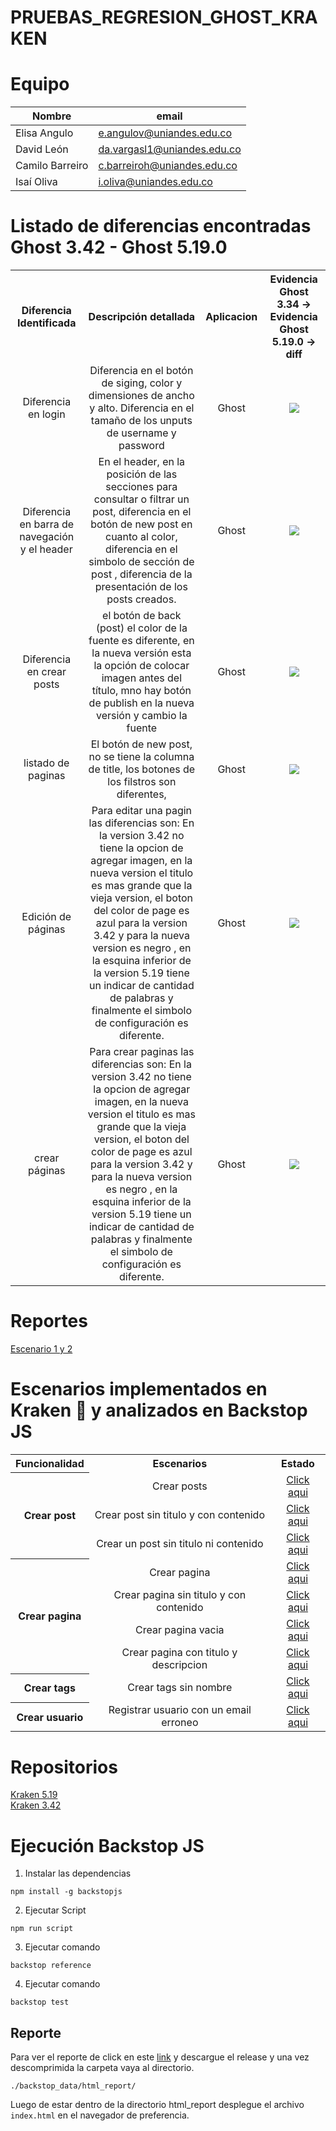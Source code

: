 # PRUEBAS_REGRESION_GHOST_KRAKEN
 
 # Equipo 

| Nombre            | email |
| -------------     | ------------- |
| Elisa Angulo      | e.angulov@uniandes.edu.co  |
| David León        | da.vargasl1@uniandes.edu.co   |
| Camilo Barreiro   | c.barreiroh@uniandes.edu.co  |
| Isaí Oliva        | i.oliva@uniandes.edu.co  |

# Listado de diferencias encontradas Ghost 3.42 - Ghost 5.19.0

<table>
<tr align="center">
<th><center>Diferencia Identificada</center></th>
<th><center>Descripción detallada</center></th>
<th><center>Aplicacion</center></th>
<th><center>Evidencia Ghost 3.34 -> Evidencia Ghost 5.19.0 -> diff</center></th>
</tr>
<tr align="center">
 <td>Diferencia en login</td>
 <td> Diferencia en el botón de siging, color y dimensiones de ancho y alto. Diferencia en el tamaño de los unputs de username y password</td>
 <td>Ghost</td>
 <td><img src="https://user-images.githubusercontent.com/111364928/202816586-c1e19fa6-066e-49d4-bbbf-6a6d1d4dc414.jpg"></td>
</tr>
 <tr align="center">
 <td>Diferencia en barra de navegación y el header</td>
 <td> En el header, en la posición de las secciones para consultar o filtrar un post, diferencia en el botón de new post en cuanto al color, diferencia en el simbolo de sección de post , diferencia de la presentación de los posts creados.</td>
 <td>Ghost</td>
 <td><img src="https://user-images.githubusercontent.com/111364928/202816586-c1e19fa6-066e-49d4-bbbf-6a6d1d4dc414.jpg"></td>
</tr>
  <tr align="center">
 <td>Diferencia en crear posts</td>
 <td> el botón de back (post) el color de la fuente es diferente, en la nueva versión esta la opción de colocar imagen antes del título, mno hay botón de publish en la nueva versión y cambio la fuente</td>
 <td>Ghost</td>
 <td><img src="https://user-images.githubusercontent.com/111364928/202816987-5cf36ca7-6f05-435a-8411-ed776ea1ff48.jpg"></td>
</tr>
   <tr align="center">
 <td>listado de paginas </td>
 <td> El botón de new post, no se tiene la columna de title, los botones de los filstros son diferentes,</td>
 <td>Ghost</td>
 <td><img src="https://user-images.githubusercontent.com/111364928/202817193-389d2dd6-13a8-4447-a044-dc9d226a889a.jpg"></td>
</tr>
    <tr align="center">
 <td>Edición de páginas </td>
 <td> Para editar una pagin las diferencias son: En la version 3.42 no tiene la opcion de agregar imagen, en la nueva version el titulo es mas grande que la vieja version, el boton del color de page es azul para la version 3.42 y para la nueva version es negro   , en la esquina inferior de la version 5.19 tiene un indicar de cantidad de palabras y finalmente el simbolo de configuración es diferente.</td>
 <td>Ghost</td>
 <td><img src="https://user-images.githubusercontent.com/111364928/202817290-210e34ca-f53a-45db-9a12-313865e1af72.jpg"></td>
</tr>
     <tr align="center">
 <td> crear páginas  </td>
 <td> Para crear paginas las diferencias son: En la version 3.42 no tiene la opcion de agregar imagen, en la nueva version el titulo es mas grande que la vieja version, el boton del color de page es azul para la version 3.42 y para la nueva version es negro   , en la esquina inferior de la version 5.19 tiene un indicar de cantidad de palabras y finalmente el simbolo de configuración es diferente. </td>
 <td>Ghost</td>
 <td><img src="https://user-images.githubusercontent.com/111364928/202817465-9f4bf4c5-4b68-44fd-b049-1d404aeb9155.jpg"></td>
</tr>
</table>


# Reportes

[Escenario 1 y 2](https://uniandes-my.sharepoint.com/:w:/g/personal/da_vargasl1_uniandes_edu_co/EZcX7cm9yhlNvq4bDLYuxhkB_wF76dtIaLq6UvA1tMpClg?e=C4ySrE)
<br/>

# Escenarios implementados en Kraken 🐙 y analizados en Backstop JS

<table align="center">
<tr align="center">
<th><center>Funcionalidad</center></th>
<th><center>Escenarios</center></th>
<th><center>Estado</center></th>
</tr>
<tr align="center">
<th rowspan="4"><center> Crear post</center></th>
<td>Crear posts</td>
<td><a href="https://github.com/ELISAANGULO/pruebaskraken/tree/main/reports/Funcionalidad_Crear_Post">Click aqui</a></td>
</tr>
<tr align="center">
<td>Crear post sin titulo y con contenido</td>
<td><a href="https://github.com/ELISAANGULO/pruebaskraken/tree/main/reports/Funcionalidad_Crear_Post">Click aqui</a></td>
</tr>
<tr align="center">
<td>Crear un post sin titulo ni contenido</td>
<td><a href="https://github.com/ELISAANGULO/pruebaskraken/tree/main/reports/Funcionalidad_Crear_Post">Click aqui</a></td>
</tr>
<tr align="center">
</tr>
<tr align="center">
<th rowspan="4"><center>Crear pagina</center></th>
<td>Crear pagina </td>
<td><a href="https://github.com/ELISAANGULO/pruebaskraken/tree/main/reports/Crear_Pagina_Nueva">Click aqui</a></td>
</tr>
<tr align="center">
<td>Crear pagina sin titulo y con contenido</td>
<td><a href="https://github.com/ELISAANGULO/pruebaskraken/tree/main/reports/Crear_Pagina_Sin_Titulo_Con_Contenido">Click aqui</a></td>
</tr>
<tr align="center">
<td>Crear pagina vacia</td>
<td><a href="https://github.com/ELISAANGULO/pruebaskraken/tree/main/reports/Crear_Pagina_Vacia">Click aqui</a></td>
</tr>
<tr align="center">
<td>Crear pagina con titulo y descripcion</td>
<td><a href="https://github.com/ELISAANGULO/pruebaskraken/tree/main/reports/Crear_pagina_con_titulo_con_descripcion">Click aqui</a></td>
</tr>
<tr align="center">
<th ><center> Crear tags</center></th>
<td>Crear tags sin nombre</td>
<td><a href="https://github.com/ELISAANGULO/pruebaskraken/tree/main/reports/Crear_Tag_Sin_Nombre">Click aqui</a></td>
</tr>
<tr align="center">
<th><center> Crear usuario</center></th>
<td>Registrar usuario con un email erroneo</td>
<td><a href="https://github.com/ELISAANGULO/pruebaskraken/tree/main/reports/Crear_Usuario_Email_Incorrecto">Click aqui</a></td>
</tr>
</table>

# Repositorios

[Kraken 5.19](https://github.com/ELISAANGULO/pruebaskraken)
<br/>
[Kraken 3.42](https://github.com/CBarreiro22/Ghost3.2-test)

# Ejecución Backstop JS

1. Instalar las dependencias

```shell
npm install -g backstopjs
```

2. Ejecutar Script

```shell
npm run script
```

3. Ejecutar comando

```shell
backstop reference
```

4. Ejecutar comando

```shell
backstop test
```
## Reporte

Para ver el reporte de click en este [link](https://github.com/david-lyon-uniandes/PRUEBAS_REGRESION_GHOST_KRAKEN/releases/tag/v.1.1.0) y descargue el release y una vez descomprimida la carpeta vaya al directorio.

```shell
./backstop_data/html_report/
```

Luego de estar dentro de la directorio html_report desplegue el archivo ```index.html``` en el navegador de preferencia.


